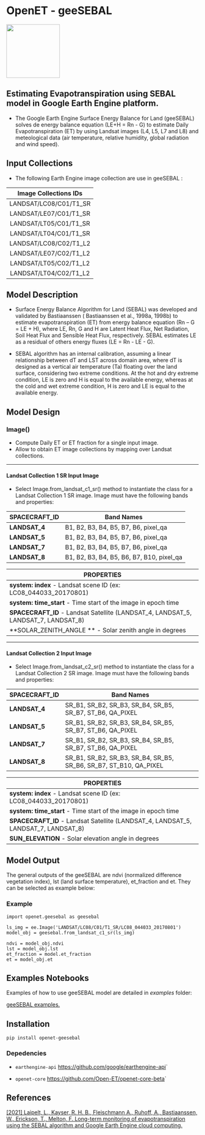 OpenET - geeSEBAL
===============
<img src="https://github.com/et-brasil/EESEBAL/blob/master/Images/geeSEBAL_logo_update_cut.png?raw=true" width="140">

## Estimating Evapotranspiration using SEBAL model in Google Earth Engine platform.

* The Google Earth Engine Surface Energy Balance for Land (geeSEBAL) solves de energy balance equation (LE+H = Rn - G) to estimate Daily Evapotranspiration (ET) by using Landsat images (L4, L5, L7 and L8) and meteological data (air temperature, relative humidity, global radiation and wind speed).



## Input Collections
* The following Earth Engine image collection are use in geeSEBAL :

| Image Collections IDs|
| :------------: |
| LANDSAT/LC08/C01/T1_SR  |
| LANDSAT/LE07/C01/T1_SR  |
|  LANDSAT/LT05/C01/T1_SR |
|  LANDSAT/LT04/C01/T1_SR |
| LANDSAT/LC08/C02/T1_L2  |
|  LANDSAT/LE07/C02/T1_L2 |
|  LANDSAT/LT05/C02/T1_L2 |
| LANDSAT/LT04/C02/T1_L2  | 

## Model Description
* Surface Energy Balance Algorithm for Land (SEBAL) was developed and validated by Bastiaanssen ( Bastiaanssen et al., 1998a, 1998b) to estimate evapotranspiration (ET) from energy balance equation (Rn – G = LE + H), where LE, Rn, G and H are Latent Heat Flux, Net Radiation, Soil Heat Flux and Sensible Heat Flux, respectively. SEBAL estimates LE as a residual of others energy fluxes (LE = Rn - LE - G).

* SEBAL algorithm has an internal calibration, assuming a linear relationship between dT and LST across domain area, where dT is designed as a vertical air temperature (Ta) floating over the land surface, considering two extreme conditions. At the hot and dry extreme condition, LE is zero and H is equal to the available energy, whereas at the cold and wet extreme condition, H is zero and LE is equal to the available energy.

## Model Design

###  Image()
* Compute Daily ET or ET fraction for a single input image.
* Allow to obtain ET image collections by mapping over  Landsat collections.
------------
#### Landsat Collection 1 SR Input Image

* Select Image.from_landsat_c1_sr() method to instantiate the class for a Landsat Collection 1 SR image. Image must have the following bands and properties:

|SPACECRAFT_ID   |    Band Names                               |
| --------------- | ------------------------------------------- |
| **LANDSAT_4**      |    B1, B2, B3, B4, B5, B7, B6, pixel_qa     |           
| **LANDSAT_5**       |    B1, B2, B3, B4, B5, B7, B6, pixel_qa     | 
| **LANDSAT_7**       |    B1, B2, B3, B4, B5, B7, B6, pixel_qa     | 
| **LANDSAT_8**       |    B1, B2, B3, B4, B5, B6, B7, B10, pixel_qa| 

|PROPERTIES|
| ------------ |
|**system: index** - Landsat scene ID (ex: LC08_044033_20170801)|
|**system: time_start** -  Time start of the image in epoch time|
|**SPACECRAFT_ID** - Landsat Satellite (LANDSAT_4, LANDSAT_5, LANDSAT_7, LANDSAT_8)|
|**SOLAR_ZENITH_ANGLE ** -  Solar zenith angle in degrees
------------
#### Landsat Collection 2 Input Image

* Select Image.from_landsat_c2_sr() method to instantiate the class for a Landsat Collection 2 SR image. Image must have the following bands and properties:

|SPACECRAFT_ID   |    Band Names                               |
| --------------- | ------------------------------------------- |
| **LANDSAT_4**      |    SR_B1, SR_B2, SR_B3, SR_B4, SR_B5, SR_B7, ST_B6, QA_PIXEL     |           
| **LANDSAT_5**       |    SR_B1, SR_B2, SR_B3, SR_B4, SR_B5, SR_B7, ST_B6, QA_PIXEL     | 
| **LANDSAT_7**       |    SR_B1, SR_B2, SR_B3, SR_B4, SR_B5, SR_B7, ST_B6, QA_PIXEL     | 
| **LANDSAT_8**       |    SR_B1, SR_B2, SR_B3, SR_B4, SR_B5, SR_B6, SR_B7, ST_B10, QA_PIXEL| 


|PROPERTIES|
| ------------ |
|**system: index** - Landsat scene ID (ex: LC08_044033_20170801)|
|**system: time_start** -  Time start of the image in epoch time|
|**SPACECRAFT_ID** - Landsat Satellite (LANDSAT_4, LANDSAT_5, LANDSAT_7, LANDSAT_8)|
|**SUN_ELEVATION** -  Solar elevation angle in degrees 

## Model Output

The general outputs of the geeSEBAL are ndvi (normalized difference vegetation index), lst (land surface temperature), et_fraction and et. They can be selected as example below:

### Example
	import openet.geesebal as geesebal
	
	ls_img = ee.Image('LANDSAT/LC08/C01/T1_SR/LC08_044033_20170801')
	model_obj = geesebal.from_landsat_c1_sr(ls_img)

	ndvi = model_obj.ndvi
	lst = model_obj.lst
	et_fraction = model.et_fraction
	et = model_obj.et

## Examples Notebooks

Examples of how to use geeSEBAL model are detailed in *examples*  folder:

[geeSEBAL examples.](https://github.com/et-brasil/openet-geesebal/blob/main/examples "Examples")

## Installation
	pip install openet-geesebal
### Depedencies
 * `earthengine-api` <https://github.com/google/earthengine-api>`

 * `openet-core` <https://github.com/Open-ET/openet-core-beta>`
                
## References

[[2021] Laipelt, L., Kayser, R. H. B., Fleischmann A., Ruhoff, A., Bastiaanssen, W., Erickson, T., Melton, F. Long-term monitoring of evapotranspiration using the SEBAL algorithm and Google Earth Engine cloud computing.](https://doi.org/10.1016/j.isprsjprs.2021.05.018)

